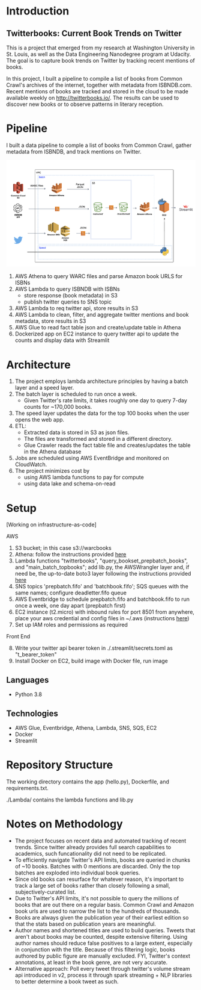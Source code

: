 # Introduction

## Twitterbooks: Current Book Trends on Twitter

This is a project that emerged from my research at Washington University in St. Louis, as well as the Data Engineering Nanodegree program at Udacity. The goal is to capture book trends on Twitter by tracking recent mentions of books.

In this project, I built a pipeline to compile a list of books from Common Crawl's archives of the internet, together with metadata from ISBNDB.com. Recent mentions of books are tracked and stored in the cloud to be made available weekly on http://twitterbooks.io/. The results can be used to discover new books or to observe patterns in literary reception.

# Pipeline

I built a data pipeline to comple a list of books from Common Crawl, gather metadata from ISBNDB, and track mentions on Twitter.

<img src="pipeline.jpeg">

1. AWS Athena to query WARC files and parse Amazon book URLS for ISBNs
2. AWS Lambda to query ISBNDB with ISBNs
    - store response (book metadata) in S3 
    - publish twitter queries to SNS topic
3. AWS Lambda to req twitter api, store results in S3
4. AWS Lambda to clean, filter, and aggregate twitter mentions and book metadata, store results in S3
5. AWS Glue to read fact table json and create/update table in Athena
6. Dockerized app on EC2 instance to query twitter api to update the counts and display data with Streamlit

# Architecture
1. The project employs lambda architecture principles by having a batch layer and a speed layer.
2. The batch layer is scheduled to run once a week. 
    - Given Twitter's rate limits, it takes roughly one day to query 7-day counts for ~170,000 books.  
3. The speed layer updates the data for the top 100 books when the user opens the web app.
4. ETL:
    - Extracted data is stored in S3 as json files.
    - The files are transformed and stored in a different directory.
    - Glue Crawler reads the fact table file and creates/updates the table in the Athena database
5. Jobs are scheduled using AWS EventBridge and monitored on CloudWatch.
6. The project minimizes cost by
    - using AWS lambda functions to pay for compute
    - using data lake and schema-on-read

# Setup

[Working on infrastructure-as-code]


AWS

1. S3 bucket; in this case s3://warcbooks
2. Athena: follow the instructions provided [here](https://commoncrawl.org/2018/03/index-to-warc-files-and-urls-in-columnar-format/)
3. Lambda functions "twitterbooks", "query_bookset_prepbatch_books", and "main_batch_topbooks"; add lib.py, the AWSWrangler layer and, if need be, the up-to-date boto3 layer following the instructions provided [here](https://aws.amazon.com/premiumsupport/knowledge-center/lambda-python-runtime-errors/)
4. SNS topics 'prepbatch.fifo' and 'batchbook.fifo'; SQS queues with the same names; configure deadletter.fifo queue
5. AWS Eventbridge to schedule prepbatch.fifo and batchbook.fifo to run once a week, one day apart (prepbatch first)
6. EC2 instance (t2.micro) with inbound rules for port 8501 from anywhere, place your aws credential and config files in ~/.aws (instructions [here](https://docs.aws.amazon.com/cli/latest/userguide/cli-configure-files.html))
7. Set up IAM roles and permissions as required

Front End

8. Write your twitter api bearer token in ./.streamlit/secrets.toml as "t_bearer_token" 
9. Install Docker on EC2, build image with Docker file, run image




## Languages
- Python 3.8

## Technologies
- AWS Glue, Eventbridge, Athena, Lambda, SNS, SQS, EC2
- Docker
- Streamlit

# Repository Structure
The working directory contains the app (hello.py), Dockerfile, and requirements.txt.

./Lambda/ contains the lambda functions and lib.py

# Notes on Methodology
- The project focuses on recent data and automated tracking of recent trends. Since twitter already provides full search capabilities to academics, such funcationality did not need to be replicated.
- To efficiently navigate Twitter's API limits, books are queried in chunks of ~10 books. Batches with 0 mentions are discarded. Only the top batches are exploded into individual book queries.
- Since old books can resurface for whatever reason, it's important to track a large set of books rather than closely following a small, subjectively-curated list.
- Due to Twitter's API limits, it's not possible to query the millions of books that are out there on a regular basis. Common Crawl and Amazon book urls are used to narrow the list to the hundreds of thousands.
- Books are always given the publication year of their earliest edition so that the stats based on publication years are meaningful.
- Author names and shortened titles are used to build queries. Tweets that aren't about books may be counted, despite extensive filtering. Using author names should reduce false positives to a large extent, especially in conjunction with the title. Because of this filtering logic, books authored by public figure are manually excluded. FYI, Twitter's context annotations, at least in the book genre, are not very accurate.
- Alternative approach: Poll every tweet through twitter's volume stream api introduced in v2, process it through spark streaming + NLP libraries to better determine a book tweet as such.